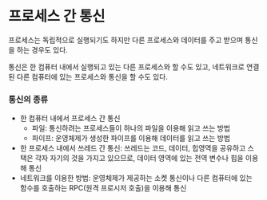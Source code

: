 # 프로세스 간 통신
프로세스는 독립적으로 실행되기도 하지만 다른 프로세스와
데이터를 주고 받으며 통신을 하는 경우도 있다. 

통신은 한 컴퓨터 내에서 실행되고 있는 다른 프로세스와 할 수도 있고, 네트워크로 연결된 다른 컴퓨터에 있는 프로세스와 통신을 할 수도 있다.

### 통신의 종류
- 한 컴퓨터 내에서 프로세스 간 통신
	- 파일: 통신하려는 프로세스들이 하나의 파일을 이용해 읽고 쓰는 방법
	- 파이프: 운영체제가 생성한 파이프를 이용해 데이터를 읽고 쓰는 방법
- 한 프로세스 내에서 쓰레드 간 통신: 쓰레드는 코드, 데이터, 힙영역을 공유하고 스택은 각자 자기의 것을 가지고 있으므로, 데이터 영역에 있는 전역 변수나 힙을 이용해 통신
- 네트워크를 이용한 방법: 운영체제가 제공하는 소켓 통신이나 다른 컴퓨터에 있는 함수를 호출하는 RPC(원격 프로시저 호출)을 이용해 통신
